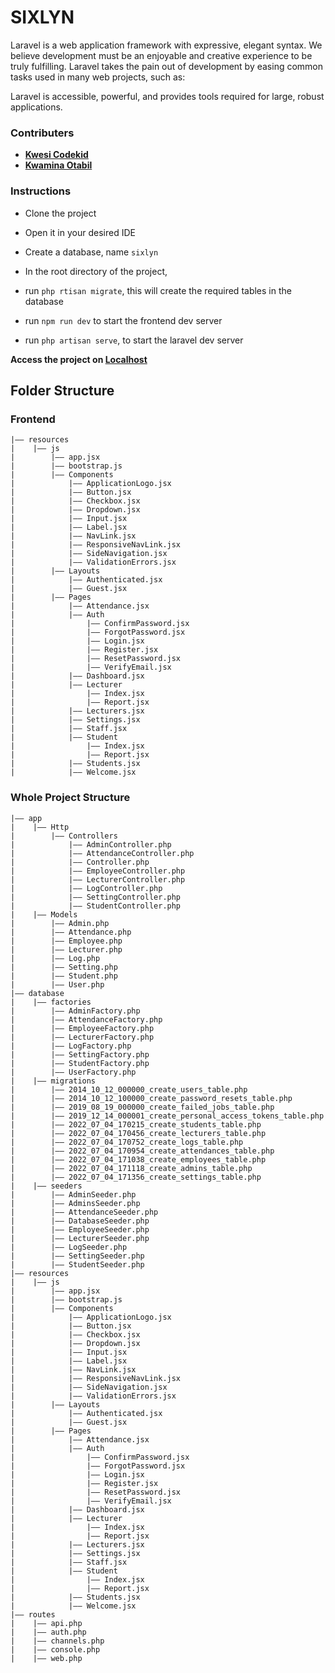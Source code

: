 # SIXLYN

Laravel is a web application framework with expressive, elegant syntax. We believe development must be an enjoyable and creative experience to be truly fulfilling. Laravel takes the pain out of development by easing common tasks used in many web projects, such as:

Laravel is accessible, powerful, and provides tools required for large, robust applications.

### Contributers

-   **[Kwesi Codekid](https://github.com/kwesi-codekid)**
-   **[Kwamina Otabil](https://github.com/kwaminawhyte)**

### Instructions

-   Clone the project
-   Open it in your desired IDE
-   Create a database, name `sixlyn`
-   In the root directory of the project,

-   run `php rtisan migrate`, this will create the required tables in the database
-   run `npm run dev` to start the frontend dev server
-   run `php artisan serve`, to start the laravel dev server

**Access the project on [Localhost](http://127.0.0.1:8000)**

## Folder Structure

### Frontend

```
|—— resources
|    |—— js
|        |—— app.jsx
|        |—— bootstrap.js
|        |—— Components
|            |—— ApplicationLogo.jsx
|            |—— Button.jsx
|            |—— Checkbox.jsx
|            |—— Dropdown.jsx
|            |—— Input.jsx
|            |—— Label.jsx
|            |—— NavLink.jsx
|            |—— ResponsiveNavLink.jsx
|            |—— SideNavigation.jsx
|            |—— ValidationErrors.jsx
|        |—— Layouts
|            |—— Authenticated.jsx
|            |—— Guest.jsx
|        |—— Pages
|            |—— Attendance.jsx
|            |—— Auth
|                |—— ConfirmPassword.jsx
|                |—— ForgotPassword.jsx
|                |—— Login.jsx
|                |—— Register.jsx
|                |—— ResetPassword.jsx
|                |—— VerifyEmail.jsx
|            |—— Dashboard.jsx
|            |—— Lecturer
|                |—— Index.jsx
|                |—— Report.jsx
|            |—— Lecturers.jsx
|            |—— Settings.jsx
|            |—— Staff.jsx
|            |—— Student
|                |—— Index.jsx
|                |—— Report.jsx
|            |—— Students.jsx
|            |—— Welcome.jsx
```

### Whole Project Structure

```
|—— app
|    |—— Http
|        |—— Controllers
|            |—— AdminController.php
|            |—— AttendanceController.php
|            |—— Controller.php
|            |—— EmployeeController.php
|            |—— LecturerController.php
|            |—— LogController.php
|            |—— SettingController.php
|            |—— StudentController.php
|    |—— Models
|        |—— Admin.php
|        |—— Attendance.php
|        |—— Employee.php
|        |—— Lecturer.php
|        |—— Log.php
|        |—— Setting.php
|        |—— Student.php
|        |—— User.php
|—— database
|    |—— factories
|        |—— AdminFactory.php
|        |—— AttendanceFactory.php
|        |—— EmployeeFactory.php
|        |—— LecturerFactory.php
|        |—— LogFactory.php
|        |—— SettingFactory.php
|        |—— StudentFactory.php
|        |—— UserFactory.php
|    |—— migrations
|        |—— 2014_10_12_000000_create_users_table.php
|        |—— 2014_10_12_100000_create_password_resets_table.php
|        |—— 2019_08_19_000000_create_failed_jobs_table.php
|        |—— 2019_12_14_000001_create_personal_access_tokens_table.php
|        |—— 2022_07_04_170215_create_students_table.php
|        |—— 2022_07_04_170456_create_lecturers_table.php
|        |—— 2022_07_04_170752_create_logs_table.php
|        |—— 2022_07_04_170954_create_attendances_table.php
|        |—— 2022_07_04_171038_create_employees_table.php
|        |—— 2022_07_04_171118_create_admins_table.php
|        |—— 2022_07_04_171356_create_settings_table.php
|    |—— seeders
|        |—— AdminSeeder.php
|        |—— AdminsSeeder.php
|        |—— AttendanceSeeder.php
|        |—— DatabaseSeeder.php
|        |—— EmployeeSeeder.php
|        |—— LecturerSeeder.php
|        |—— LogSeeder.php
|        |—— SettingSeeder.php
|        |—— StudentSeeder.php
|—— resources
|    |—— js
|        |—— app.jsx
|        |—— bootstrap.js
|        |—— Components
|            |—— ApplicationLogo.jsx
|            |—— Button.jsx
|            |—— Checkbox.jsx
|            |—— Dropdown.jsx
|            |—— Input.jsx
|            |—— Label.jsx
|            |—— NavLink.jsx
|            |—— ResponsiveNavLink.jsx
|            |—— SideNavigation.jsx
|            |—— ValidationErrors.jsx
|        |—— Layouts
|            |—— Authenticated.jsx
|            |—— Guest.jsx
|        |—— Pages
|            |—— Attendance.jsx
|            |—— Auth
|                |—— ConfirmPassword.jsx
|                |—— ForgotPassword.jsx
|                |—— Login.jsx
|                |—— Register.jsx
|                |—— ResetPassword.jsx
|                |—— VerifyEmail.jsx
|            |—— Dashboard.jsx
|            |—— Lecturer
|                |—— Index.jsx
|                |—— Report.jsx
|            |—— Lecturers.jsx
|            |—— Settings.jsx
|            |—— Staff.jsx
|            |—— Student
|                |—— Index.jsx
|                |—— Report.jsx
|            |—— Students.jsx
|            |—— Welcome.jsx
|—— routes
|    |—— api.php
|    |—— auth.php
|    |—— channels.php
|    |—— console.php
|    |—— web.php

```
